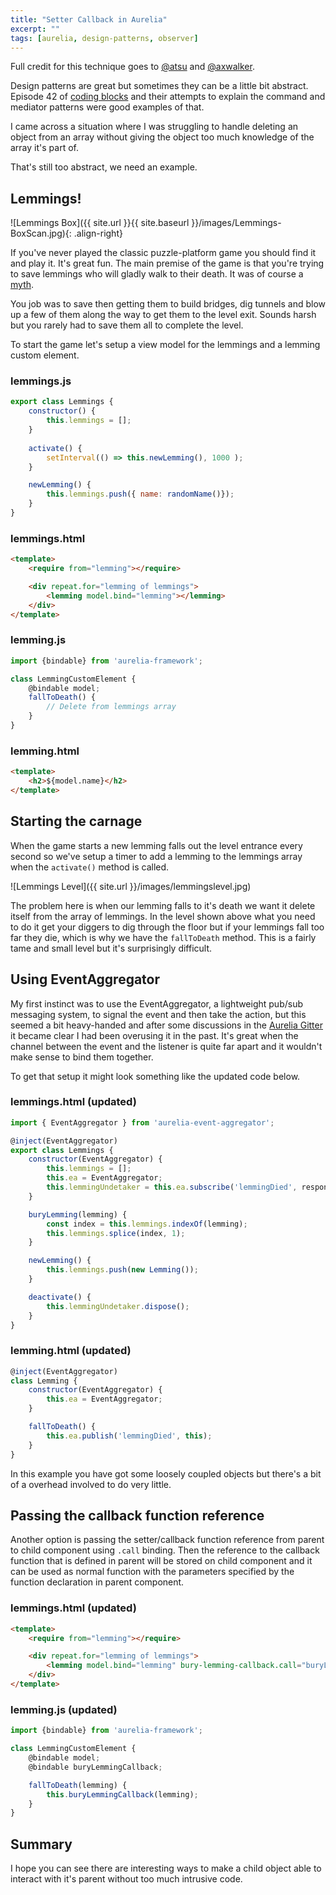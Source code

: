 ```yaml
---
title: "Setter Callback in Aurelia"
excerpt: ""
tags: [aurelia, design-patterns, observer]
---
```


Full credit for this technique goes to [@atsu](https://github.com/atsu85) and [@axwalker](https://github.com/axwalker/aurelia-observer-patterns/wiki/Observer-patterns-in-Aurelia).

Design patterns are great but sometimes they can be a little bit abstract. Episode 42 of [coding blocks](http://www.codingblocks.net/podcast/episode-42-command-repository-and-mediator-design-patterns/) and their attempts to explain the command and mediator patterns were good examples of that.

I came across a situation where I was struggling to handle deleting an object from an array without giving the object too much knowledge of the array it's part of.

That's still too abstract, we need an example.

## Lemmings!

![Lemmings Box]({{ site.url }}{{ site.baseurl }}/images/Lemmings-BoxScan.jpg){: .align-right}

If you've never played the classic puzzle-platform game you should find it and play it. It's great fun.
The main premise of the game is that you're trying to save lemmings who will gladly walk to their death. It was of course a [myth](http://io9.gizmodo.com/lemming-suicide-is-a-myth-that-was-perpetuated-by-disne-1549040246).

You job was to save then getting them to build bridges, dig tunnels and blow up a few of them along the way to get them to the level exit. Sounds harsh but you rarely had to save them all to complete the level.

To start the game let's setup a view model for the lemmings and a lemming custom element.

### lemmings.js
```javascript
export class Lemmings {
    constructor() {
        this.lemmings = [];
    }
    
    activate() {
        setInterval(() => this.newLemming(), 1000 );
    }

    newLemming() {
        this.lemmings.push({ name: randomName()});
    }
}
```

### lemmings.html
```html
<template>
    <require from="lemming"></require>

    <div repeat.for="lemming of lemmings">
        <lemming model.bind="lemming"></lemming>
    </div>
</template>
```

### lemming.js
```javascript
import {bindable} from 'aurelia-framework';

class LemmingCustomElement {
    @bindable model;
    fallToDeath() {
        // Delete from lemmings array
    }
}
```

### lemming.html
```html
<template>
    <h2>${model.name}</h2>
</template>
```

## Starting the carnage
When the game starts a new lemming falls out the level entrance every second so we've setup a timer to add a lemming to the lemmings array when the `activate()` method is called.

![Lemmings Level]({{ site.url }}/images/lemmingslevel.jpg)

The problem here is when our lemming falls to it's death we want it delete itself from the array of lemmings. In the level shown above what you need to do it get your diggers to dig through the floor but if your lemmings fall too far they die, which is why we have the `fallToDeath` method. This is a fairly tame and small level but it's surprisingly difficult.

## Using EventAggregator
My first instinct was to use the EventAggregator, a lightweight pub/sub messaging system, to signal the event and then take the action, but this seemed a bit heavy-handed and after some discussions in the [Aurelia Gitter]() it became clear I had been overusing it in the past. It's great when the channel between the event and the listener is quite far apart and it wouldn't make sense to bind them together.

To get that setup it might look something like the updated code below.

### lemmings.html (updated)
```javascript
import { EventAggregator } from 'aurelia-event-aggregator';

@inject(EventAggregator)
export class Lemmings {
    constructor(EventAggregator) {
        this.lemmings = [];
        this.ea = EventAggregator;
        this.lemmingUndetaker = this.ea.subscribe('lemmingDied', response => this.buryLemming(lemming)); 
    }

    buryLemming(lemming) {
        const index = this.lemmings.indexOf(lemming);
        this.lemmings.splice(index, 1);
    }

    newLemming() {
        this.lemmings.push(new Lemming());
    }

    deactivate() {
        this.lemmingUndetaker.dispose();
    }
}
```

### lemming.html (updated)
```javascript
@inject(EventAggregator)
class Lemming {
    constructor(EventAggregator) {
        this.ea = EventAggregator;
    }

    fallToDeath() {
        this.ea.publish('lemmingDied', this);
    }
}
```

In this example you have got some loosely coupled objects but there's a bit of a overhead involved to do very little.

## Passing the callback function reference
Another option is passing the setter/callback function reference from parent to child component using `.call` binding. Then the reference to the callback function that is defined in parent will be stored on child component and it can be used as normal function with the parameters specified by the function declaration in parent component.

### lemmings.html (updated)
```html
<template>
    <require from="lemming"></require>

    <div repeat.for="lemming of lemmings">
        <lemming model.bind="lemming" bury-lemming-callback.call="buryLemming(lemming)"></lemming>
    </div>
</template>
```

### lemming.js (updated)
```javascript
import {bindable} from 'aurelia-framework';

class LemmingCustomElement {
    @bindable model;
    @bindable buryLemmingCallback;

    fallToDeath(lemming) {
        this.buryLemmingCallback(lemming);
    }
}
```

## Summary
I hope you can see there are interesting ways to make a child object able to interact with it's parent without too much intrusive code.